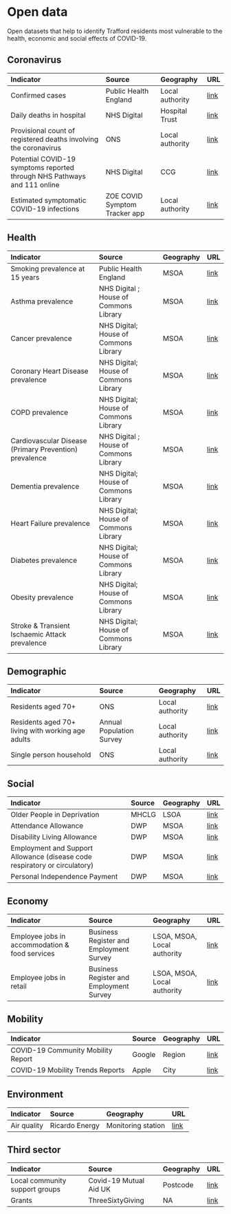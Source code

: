 # Open data

Open datasets that help to identify Trafford residents most vulnerable to the health, economic and social effects of COVID-19.

## Coronavirus

|Indicator | Source | Geography | URL  | 
|:---- |:---- |:----|:----|
| Confirmed cases | Public Health England | Local authority | [link](https://coronavirus.data.gov.uk) |
| Daily deaths in hospital | NHS Digital | Hospital Trust | [link](https://www.england.nhs.uk/statistics/statistical-work-areas/covid-19-daily-deaths/) |
| Provisional count of registered deaths involving the coronavirus | ONS | Local authority | [link](http://ons.gov.uk/peoplepopulationandcommunity/healthandsocialcare/causesofdeath/datasets/deathregistrationsandoccurrencesbylocalauthorityandhealthboard) | 
| Potential COVID-19 symptoms reported through NHS Pathways and 111 online | NHS Digital | CCG | [link](https://digital.nhs.uk/data-and-information/publications/statistical/mi-potential-covid-19-symptoms-reported-through-nhs-pathways-and-111-online/latest) |
| Estimated symptomatic COVID-19 infections | ZOE COVID Symptom Tracker app | Local authority | [link](https://covid.joinzoe.com/data) | 

## Health

|Indicator | Source | Geography | URL  | 
|:---- |:---- |:----|:----|
| Smoking prevalence at 15 years	 | Public Health England | MSOA | [link](https://fingertips.phe.org.uk/profile/local-health) |
| Asthma prevalence | NHS Digital ; House of Commons Library | MSOA | [link](https://commonslibrary.parliament.uk/social-policy/health/constituency-data-how-healthy-is-your-area) |
| Cancer prevalence | NHS Digital; House of Commons Library | MSOA | [link](https://commonslibrary.parliament.uk/social-policy/health/constituency-data-how-healthy-is-your-area) |
| Coronary Heart Disease	 prevalence | NHS Digital; House of Commons Library | MSOA | [link](https://commonslibrary.parliament.uk/social-policy/health/constituency-data-how-healthy-is-your-area) |
| COPD	 prevalence | NHS Digital; House of Commons Library | MSOA | [link](https://commonslibrary.parliament.uk/social-policy/health/constituency-data-how-healthy-is-your-area) |
| Cardiovascular Disease (Primary Prevention)	prevalence | NHS Digital ; House of Commons Library | MSOA | [link](https://commonslibrary.parliament.uk/social-policy/health/constituency-data-how-healthy-is-your-area) |
| Dementia prevalence | NHS Digital; House of Commons Library | MSOA | [link](https://commonslibrary.parliament.uk/social-policy/health/constituency-data-how-healthy-is-your-area) |
| Heart Failure prevalence | NHS Digital; House of Commons Library | MSOA | [link](https://commonslibrary.parliament.uk/social-policy/health/constituency-data-how-healthy-is-your-area) |
| Diabetes prevalence | NHS Digital; House of Commons Library | MSOA | [link](https://commonslibrary.parliament.uk/social-policy/health/constituency-data-how-healthy-is-your-area) |
| Obesity prevalence | NHS Digital; House of Commons Library | MSOA | [link](https://commonslibrary.parliament.uk/social-policy/health/constituency-data-how-healthy-is-your-area) |
| Stroke & Transient Ischaemic Attack prevalence | NHS Digital; House of Commons Library | MSOA | [link](https://commonslibrary.parliament.uk/social-policy/health/constituency-data-how-healthy-is-your-area) |

## Demographic

|Indicator | Source | Geography | URL  | 
|:---- |:---- |:----|:----|
| Residents aged 70+ | ONS | Local authority | [link](https://www.nomisweb.co.uk/datasets/pestsyoala) |
| Residents aged 70+ living with working age adults | Annual Population Survey | Local authority | [link](https://www.ons.gov.uk/peoplepopulationandcommunity/populationandmigration/populationestimates/adhocs/11484thoseaged70yearsandoverlivingwithsomeoneofworkingage) |
| Single person household | ONS | Local authority | [link](https://www.ons.gov.uk/peoplepopulationandcommunity/birthsdeathsandmarriages/families/adhocs/11415singlepersonhouseholdsbyenglishandwelshlocalauthoritiesandscottishcouncilareas2012to2018) |

## Social

|Indicator | Source | Geography | URL  | 
|:---- |:---- |:----|:----|
| Older People in Deprivation | MHCLG | LSOA | [link](https://www.gov.uk/government/statistics/english-indices-of-deprivation-2019)  |
| Attendance Allowance | DWP | MSOA | [link](https://stat-xplore.dwp.gov.uk/webapi/jsf/login.xhtml) |
| Disability Living Allowance | DWP | MSOA | [link](https://stat-xplore.dwp.gov.uk/webapi/jsf/login.xhtml) |
| Employment and Support Allowance (disease code respiratory or circulatory) | DWP | MSOA | [link](https://stat-xplore.dwp.gov.uk/webapi/jsf/login.xhtml) |
| Personal Independence Payment | DWP | MSOA | [link](https://stat-xplore.dwp.gov.uk/webapi/jsf/login.xhtml) |


## Economy

|Indicator | Source | Geography | URL  | 
|:---- |:---- |:----|:----|
| Employee jobs in accommodation & food services | Business Register and Employment Survey | LSOA, MSOA, Local authority | [link](https://www.ons.gov.uk/surveys/informationforbusinesses/businesssurveys/businessregisterandemploymentsurvey) |
| Employee jobs in retail  | Business Register and Employment Survey | LSOA, MSOA, Local authority | [link](https://www.ons.gov.uk/surveys/informationforbusinesses/businesssurveys/businessregisterandemploymentsurvey) |

## Mobility

|Indicator | Source | Geography | URL  | 
|:---- |:---- |:----|:----|
| COVID-19 Community Mobility Report | Google | Region | [link](https://www.google.com/covid19/mobility) |
| COVID-19 Mobility Trends Reports | Apple | City | [link](https://www.apple.com/covid19/mobility) |

## Environment

|Indicator | Source | Geography | URL  | 
|:---- |:---- |:----|:----|
| Air quality | Ricardo Energy | Monitoring station | [link](https://www.airqualityengland.co.uk/) |

## Third sector

|Indicator | Source | Geography | URL  | 
|:---- |:---- |:----|:----|
| Local community support groups | Covid-19 Mutual Aid UK | Postcode | [link](https://covidmutualaid.org) |
| Grants | ThreeSixtyGiving | NA | [link](https://covidtracker.threesixtygiving.org/) 


